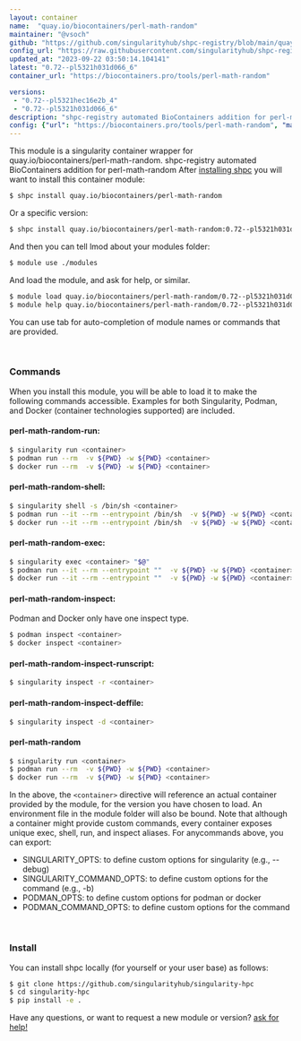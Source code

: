 ```yaml
---
layout: container
name:  "quay.io/biocontainers/perl-math-random"
maintainer: "@vsoch"
github: "https://github.com/singularityhub/shpc-registry/blob/main/quay.io/biocontainers/perl-math-random/container.yaml"
config_url: "https://raw.githubusercontent.com/singularityhub/shpc-registry/main/quay.io/biocontainers/perl-math-random/container.yaml"
updated_at: "2023-09-22 03:50:14.104141"
latest: "0.72--pl5321h031d066_6"
container_url: "https://biocontainers.pro/tools/perl-math-random"

versions:
 - "0.72--pl5321hec16e2b_4"
 - "0.72--pl5321h031d066_6"
description: "shpc-registry automated BioContainers addition for perl-math-random"
config: {"url": "https://biocontainers.pro/tools/perl-math-random", "maintainer": "@vsoch", "description": "shpc-registry automated BioContainers addition for perl-math-random", "latest": {"0.72--pl5321h031d066_6": "sha256:33a3651b4b8bd52c513fb9a5dae04756e1744c219bcfabcdf8b2bc704c62a4ec"}, "tags": {"0.72--pl5321hec16e2b_4": "sha256:36ddf2b0c722a0d1648c7902092610da9ae7272c81cb54dadeebee9e7226ac5e", "0.72--pl5321h031d066_6": "sha256:33a3651b4b8bd52c513fb9a5dae04756e1744c219bcfabcdf8b2bc704c62a4ec"}, "docker": "quay.io/biocontainers/perl-math-random"}
---
```


This module is a singularity container wrapper for quay.io/biocontainers/perl-math-random.
shpc-registry automated BioContainers addition for perl-math-random
After [installing shpc](#install) you will want to install this container module:


```bash
$ shpc install quay.io/biocontainers/perl-math-random
```

Or a specific version:

```bash
$ shpc install quay.io/biocontainers/perl-math-random:0.72--pl5321h031d066_6
```

And then you can tell lmod about your modules folder:

```bash
$ module use ./modules
```

And load the module, and ask for help, or similar.

```bash
$ module load quay.io/biocontainers/perl-math-random/0.72--pl5321h031d066_6
$ module help quay.io/biocontainers/perl-math-random/0.72--pl5321h031d066_6
```

You can use tab for auto-completion of module names or commands that are provided.

<br>

### Commands

When you install this module, you will be able to load it to make the following commands accessible.
Examples for both Singularity, Podman, and Docker (container technologies supported) are included.

#### perl-math-random-run:

```bash
$ singularity run <container>
$ podman run --rm  -v ${PWD} -w ${PWD} <container>
$ docker run --rm  -v ${PWD} -w ${PWD} <container>
```

#### perl-math-random-shell:

```bash
$ singularity shell -s /bin/sh <container>
$ podman run --it --rm --entrypoint /bin/sh  -v ${PWD} -w ${PWD} <container>
$ docker run --it --rm --entrypoint /bin/sh  -v ${PWD} -w ${PWD} <container>
```

#### perl-math-random-exec:

```bash
$ singularity exec <container> "$@"
$ podman run --it --rm --entrypoint ""  -v ${PWD} -w ${PWD} <container> "$@"
$ docker run --it --rm --entrypoint ""  -v ${PWD} -w ${PWD} <container> "$@"
```

#### perl-math-random-inspect:

Podman and Docker only have one inspect type.

```bash
$ podman inspect <container>
$ docker inspect <container>
```

#### perl-math-random-inspect-runscript:

```bash
$ singularity inspect -r <container>
```

#### perl-math-random-inspect-deffile:

```bash
$ singularity inspect -d <container>
```



#### perl-math-random

```bash
$ singularity run <container>
$ podman run --rm  -v ${PWD} -w ${PWD} <container>
$ docker run --rm  -v ${PWD} -w ${PWD} <container>
```


In the above, the `<container>` directive will reference an actual container provided
by the module, for the version you have chosen to load. An environment file in the
module folder will also be bound. Note that although a container
might provide custom commands, every container exposes unique exec, shell, run, and
inspect aliases. For anycommands above, you can export:

 - SINGULARITY_OPTS: to define custom options for singularity (e.g., --debug)
 - SINGULARITY_COMMAND_OPTS: to define custom options for the command (e.g., -b)
 - PODMAN_OPTS: to define custom options for podman or docker
 - PODMAN_COMMAND_OPTS: to define custom options for the command

<br>

### Install

You can install shpc locally (for yourself or your user base) as follows:

```bash
$ git clone https://github.com/singularityhub/singularity-hpc
$ cd singularity-hpc
$ pip install -e .
```

Have any questions, or want to request a new module or version? [ask for help!](https://github.com/singularityhub/singularity-hpc/issues)